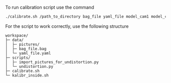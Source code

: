 To run calibration script use the command 
```bash
./calibrate.sh /path_to_directory bag_file yaml_file model_cam1 model_cam2 topic1 topic2
```

For the script to work correctly, use the following structure
```
workspace/
├─ data/
│  ├─ pictures/
│  ├─ bag_file.bag
│  └─ yaml_file.yaml
├─ scripts/
│  ├─ import_pictures_for_undistortion.py
│  └─ undistortion.py
├─ calibrate.sh
└─ kalibr_inside.sh
```
